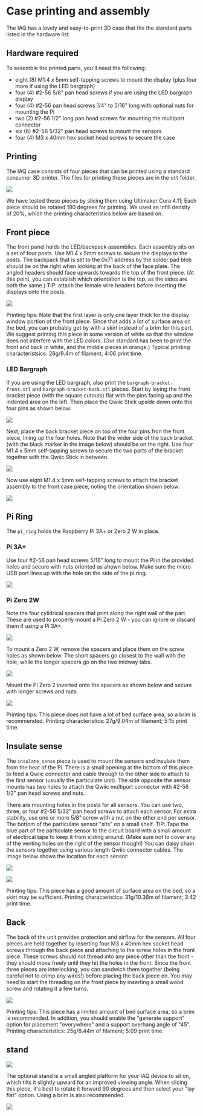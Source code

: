# Case printing and assembly

The IAQ has a lovely and easy-to-print 3D case that fits the standard parts listed in the hardware list.

## Hardware required

To assemble the printed parts, you'll need the following:

- eight (8) M1.4 x 5mm self-tapping screws to mount the display (plus four more if using the LED bargraph)
- four (4) #2-56 5/8" pan head screws if you are using the LED bargraph display
- four (4) #2-56 pan head screws 1/4" to 5/16" long with optional nuts for mounting the Pi
- two (2) #2-56 1/2" long pan head screws for mounting the multiport connector
- six (6) #2-56 5/32" pan head screws to mount the sensors
- four (4) M3 x 40mm hex socket head screws to secure the case

## Printing

The IAQ case consists of four pieces that can be printed using a standard consumer 3D printer. The files for printing these pieces are in the `stl` folder.

![](https://raw.githubusercontent.com/balena-io-playground/balena-iaq/master/images/case.png)

We have tested these pieces by slicing them using Ultimaker Cura 4.11; Each piece should be rotated 180 degrees for printing. We used an infill density of 20%, which the printing characteristics below are based on.

## Front piece

The front panel holds the LED/backpack assemblies. Each assembly sits on a set of four posts. Use M1.4 x 5mm screws to secure the displays to the posts. The backpack that is set to the 0x71 address by the solder pad blob should be on the right when looking at the back of the face plate. The angled headers should face upwards towards the top of the front piece. (At this point, you can establish which orientation is the top, as the sides are both the same.) TIP: attach the female wire headers before inserting the displays onto the posts.

![](https://raw.githubusercontent.com/balena-io-playground/balena-iaq/new-docs/docs/images/matrix-front-rear.png)

Printing tips: Note that the first layer is only one layer thick for the display window portion of the front piece. Since that adds a lot of surface area on the bed, you can probably get by with a skirt instead of a brim for this part. We suggest printing this piece in some version of white so that the window does not interfere with the LED colors. (Our standard has been to print the front and back in white, and the middle pieces in orange.) Typical printing characteristsics: 28g/9.4m of filament; 4:06 print time.

### LED Bargraph
If you are using the LED bargraph, also print the `bargraph-bracket-front.stl` and `bargraph-bracket-back.stl` pieces. Start by laying the front bracket piece (with the square cutouts) flat with the pins facing up and the indented area on the left. Then place the Qwiic Stick upside down onto the four pins as shown below:

![](https://raw.githubusercontent.com/balena-io-playground/balena-iaq/new-docs/docs/images/qwiic-stick-assemble-1.png)

Next, place the back bracket piece on top of the four pins fron the front piece, lining up the four holes. Note that the wider side of the back bracket (with the black marker in the image below) should be on the right. Use four M1.4 x 5mm self-tapping screws to secure the two parts of the bracket together with the Qwiic Stick in between.

![](https://raw.githubusercontent.com/balena-io-playground/balena-iaq/new-docs/docs/images/qwiic-stick-assemble-2.png)

Now use eight M1.4 x 5mm self-tapping screws to attach the bracket assembly to the front case piece, noting the orientation shown below:

![](https://raw.githubusercontent.com/balena-io-playground/balena-iaq/new-docs/docs/images/qwiic-stick-assemble-3.png)

## Pi Ring
The `pi_ring` holds the Raspberry Pi 3A+ or Zero 2 W in place. 

### Pi 3A+
Use four #2-56 pan head screws 5/16" long to mount the Pi in the provided holes and secure with nuts oriented as ahown below. Make sure the micro USB port lines up with the hole on the side of the pi ring.

![](https://raw.githubusercontent.com/balena-io-playground/balena-iaq/new-docs/docs/images/pi-ring-3a.png)

### Pi Zero 2W
Note the four cylidrical spacers that print along the right wall of the part. These are used to properly mount a Pi Zero 2 W - you can ignore or discard them if using a Pi 3A+. 

![](https://raw.githubusercontent.com/balena-io-playground/balena-iaq/new-docs/docs/images/pi-zero2-spacers.png)

To mount a Zero 2 W, remove the spacers and place them on the screw holes as shown below. The short spacers go closest to the wall with the hole, while the longer spacers go on the two midway tabs.

![](https://raw.githubusercontent.com/balena-io-playground/balena-iaq/new-docs/docs/images/pi-ring-spacers.png)

Mount the Pi Zero 2 inverted onto the spacers as shown below and secure with longer screws and nuts.

![](https://raw.githubusercontent.com/balena-io-playground/balena-iaq/new-docs/docs/images/pi-ring-zero-2.png)

Printing tips: This piece does not have a lot of bed surface area, so a brim is recommended. Printing characteristics: 27g/9.04m of filament; 5:15 print time.

## Insulate sense
The `insulate_sense` piece is used to mount the sensors and insulate them from the heat of the Pi. There is a small opening at the bottom of this piece to feed a Qwiic connector and cable through to the other side to attach to the first sensor (usually the particulate unit). The side opposite the sensor mounts has two holes to attach the Qwiic multiport connector with #2-56 1/2" pan head screws and nuts.

There are mounting holes in the posts for all sensors. You can use two, three, or four #2-56 5/32" pan head screws to attach each sensor. For extra stability, use one or more 5/8" screw with a nut on the other end per sensor. The bottom of the particulate sensor "sits" on a small shelf. TIP: Tape the blue part of the particulate sensor to the circuit board with a small amount of electrical tape to keep it from sliding around. (Make sure not to cover any of the venting holes on the right of the sensor though!) You can daisy chain the sensors together using various length Qwiic connector cables. The image below shows the location for each sensor:

![](https://raw.githubusercontent.com/balena-io-playground/balena-iaq/new-docs/docs/images/insulate-sense-front.png)


![](https://raw.githubusercontent.com/balena-io-playground/balena-iaq/new-docs/docs/images/insulate-sense-back.png)


Printing tips: This piece has a good amount of surface area on the bed, so a skirt may be sufficient. Printing characteristics: 31g/10.36m of filament; 3:42 print time.

## Back
The back of the unit provides protection and airflow for the sensors. All four pieces are held together by inserting four M3 x 40mm hex socket head screws through the back piece and attaching to the screw holes in the front piece. These screws should not thread into any piece other than the front - they should move freely until they hit the holes in the front. Since the front three pieces are interlocking, you can sandwich them together (being careful not to crimp any wires!) before placing the back piece on. You may need to start the threading on the front piece by inserting a small wood screw and rotating it a few turns.

![](https://raw.githubusercontent.com/balena-io-playground/balena-iaq/new-docs/docs/images/back.png)

Printing tips: This piece has a limited amount of bed surface area, so a brim is recommended. In addition, you should enable the "generate support" option for placement "everywhere" and a support overhang angle of "45". Printing characteristics: 25g/8.44m of filament; 5:09 print time.

## stand

![](https://raw.githubusercontent.com/balena-io-playground/balena-iaq/new-docs/docs/images/stand.png)

The optional stand is a small angled platform for your IAQ device to sit on, which tilts it slightly upward for an improved viewing angle. When slicing this piece, it's best to rotate it forward 90 degrees and then select your "lay flat" option. Using a brim is also recommended.

![](https://raw.githubusercontent.com/balena-io-playground/balena-iaq/new-docs/docs/images/stand-slicing.png)

